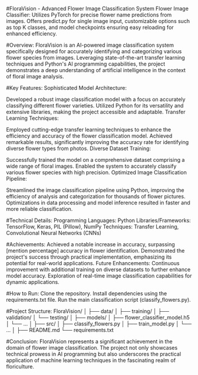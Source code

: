  #FloraVision - Advanced Flower Image Classification System
Flower Image Classifier: Utilizes PyTorch for precise flower name predictions from images. Offers predict.py for single image input, customizable options such as top K classes, and model checkpoints ensuring easy reloading for enhanced efficiency.

#Overview:
FloraVision is an AI-powered image classification system specifically designed for accurately identifying and categorizing various flower species from images. Leveraging state-of-the-art transfer learning techniques and Python's AI programming capabilities, the project demonstrates a deep understanding of artificial intelligence in the context of floral image analysis.

#Key Features:
Sophisticated Model Architecture:

Developed a robust image classification model with a focus on accurately classifying different flower varieties.
Utilized Python for its versatility and extensive libraries, making the project accessible and adaptable.
Transfer Learning Techniques:

Employed cutting-edge transfer learning techniques to enhance the efficiency and accuracy of the flower classification model.
Achieved remarkable results, significantly improving the accuracy rate for identifying diverse flower types from photos.
Diverse Dataset Training:

Successfully trained the model on a comprehensive dataset comprising a wide range of floral images.
Enabled the system to accurately classify various flower species with high precision.
Optimized Image Classification Pipeline:

Streamlined the image classification pipeline using Python, improving the efficiency of analysis and categorization for thousands of flower pictures.
Optimizations in data processing and model inference resulted in faster and more reliable classification.

#Technical Details:
Programming Languages: Python
Libraries/Frameworks: TensorFlow, Keras, PIL (Pillow), NumPy
Techniques: Transfer Learning, Convolutional Neural Networks (CNNs)

#Achievements:
Achieved a notable increase in accuracy, surpassing [mention percentage] accuracy in flower identification.
Demonstrated the project's success through practical implementation, emphasizing its potential for real-world applications.
Future Enhancements:
Continuous improvement with additional training on diverse datasets to further enhance model accuracy.
Exploration of real-time image classification capabilities for dynamic applications.

#How to Run:
Clone the repository.
Install dependencies using the requirements.txt file.
Run the main classification script (classify_flowers.py).

#Project Structure:
FloraVision/
│
├── data/
│   ├── training/
│   ├── validation/
│   └── testing/
│
├── models/
│   ├── flower_classifier_model.h5
│   └── ...
│
├── src/
│   ├── classify_flowers.py
│   ├── train_model.py
│   └── ...
│
├── README.md
└── requirements.txt

#Conclusion:
FloraVision represents a significant achievement in the domain of flower image classification. The project not only showcases technical prowess in AI programming but also underscores the practical application of machine learning techniques in the fascinating realm of floriculture.
